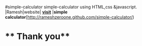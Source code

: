 #simple-calculator
simple-calculator using HTML,css &amp;javascript.
|Ramesh|website|
[**visit**](https://rameshzeroone.github.com)
|**simple calculator**[http://rameshzeroone.github.com/simple-calculator/)

# ** Thank you**
